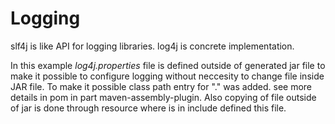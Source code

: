 # Logging
slf4j is like API for logging libraries.
log4j is concrete implementation.

In this example *log4j.properties* file is defined outside of generated jar file to make it possible to configure logging 
without neccesity to change file inside JAR file. To make it possible class path entry for "." was added. see more details in pom
in part maven-assembly-plugin. Also copying of file outside of jar is done through resource where is in include defined this
file.

